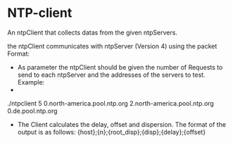 # NTP-client
An ntpClient that collects datas from the given ntpServers.

the ntpClient communicates with ntpServer (Version 4) using the packet Format:


- As parameter the ntpClient should be given the number of Requests to send to each ntpServer and the addresses of the servers to test. Example:
- 
./ntpclient 5 0.north-america.pool.ntp.org 2.north-america.pool.ntp.org 0.de.pool.ntp.org
- The Client calculates the delay, offset and dispersion. The format of the output is as follows:
{host};{n};{root_disp};{disp};{delay};{offset}
